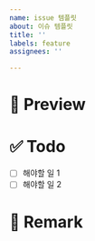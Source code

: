 ```yaml
---
name: issue 템플릿
about: 이슈 템플릿
title: ''
labels: feature
assignees: ''

---
```


# 📝 Preview

<!-- 진행할 작업에 대해 간단하게 설명해주세요 -->
<!-- 진행할 작업 캡쳐본 하나 추가해주세요 -->

# ✅ Todo

- [ ]  해야할 일 1
- [ ]  해야할 일 2

# 📌 Remark
